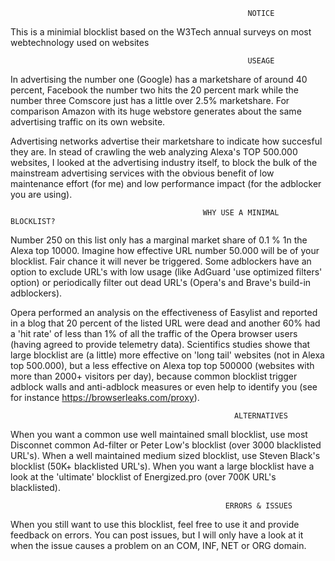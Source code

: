                                                          NOTICE
This is a minimial blocklist based on the W3Tech annual surveys on most webtechnology used on websites

                                                         USEAGE
In advertising the number one (Google) has a marketshare of around 40 percent, Facebook the number two hits the 20 percent mark
while the number three Comscore just has a little over 2.5% marketshare. For comparison Amazon with its huge webstore generates
about the same advertising traffic on its own website. 

Advertising networks advertise their marketshare to indicate how succesful they are. In stead of crawling the web analyzing Alexa's 
TOP 500.000 websites, I looked at the advertising industry itself, to block the bulk of the mainstream advertising services with the 
obvious benefit of low maintenance effort (for me) and low performance impact (for the adblocker you are using).

                                               WHY USE A MINIMAL BLOCKLIST?
Number 250 on this list only has a marginal market share of 0.1 % 1n the Alexa top 10000. Imagine how effective URL number 50.000 will
be of your blocklist. Fair chance it will never be triggered. Some adblockers have an option to exclude URL's with low usage (like
AdGuard 'use optimized filters' option) or periodically filter out dead URL's (Opera's and Brave's build-in adblockers). 

Opera performed an analysis on the effectiveness of Easylist and reported in a blog that 20 percent of the listed URL were dead and
another 60% had a 'hit rate' of less than 1% of all the traffic of the Opera browser users (having agreed to provide telemetry data). 
Scientifics studies showe that large blocklist are (a little) more effective on 'long tail' websites (not in Alexa top 500.000), but 
a less effective on Alexa top top 500000 (websites with more than 2000+ visitors per day), because common blocklist trigger 
adblock walls and anti-adblock measures or even help to identify you (see for instance https://browserleaks.com/proxy).

                                                      ALTERNATIVES
When you want a common use well maintained small blocklist, use most Disconnet common Ad-filter or Peter Low's blocklist (over 3000
blacklisted URL's). When a well maintained medium sized blocklist, use Steven Black's blocklist (50K+ blacklisted URL's). When you 
want a large blocklist have a look at the 'ultimate' blocklist of Energized.pro (over 700K URL's blacklisted).

                                                    ERRORS & ISSUES
When you still want to use this blocklist, feel free to use it and provide feedback on errors. You can post issues, but I will only have 
a look at it when the issue causes a problem on an COM, INF, NET or ORG domain.
